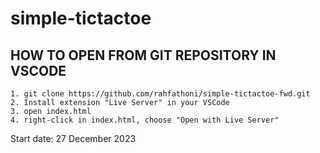 # simple-tictactoe

<!-- ## WEBSITE URL

        https://my-pokedex-fathoni.web.app/ -->

## HOW TO OPEN FROM GIT REPOSITORY IN VSCODE

    1. git clone https://github.com/rahfathoni/simple-tictactoe-fwd.git
    2. Install extension "Live Server" in your VSCode
    3. open index.html
    4. right-click in index.html, choose "Open with Live Server"

Start date: 27 December 2023